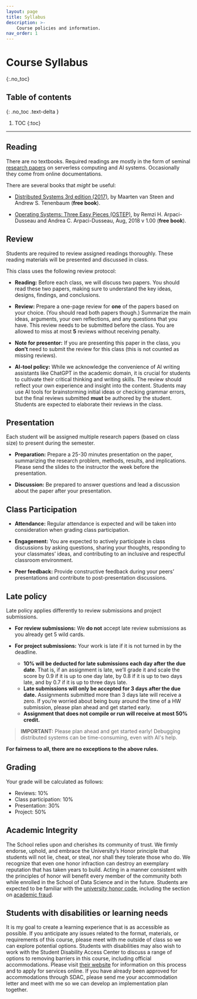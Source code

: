 ```yaml
---
layout: page
title: Syllabus
description: >-
    Course policies and information.
nav_order: 1
---
```


# Course Syllabus
{:.no_toc}

## Table of contents
{: .no_toc .text-delta }

1. TOC
{:toc}

---


## Reading 

There are no textbooks. Required readings are mostly in the form of seminal 
[research papers](/cs6501-serverless-ai-fall25/schedule/) on serverless computing and 
AI systems. Occasionally they come from online documentations. 

There are several books that *might* be useful:

* [Distributed Systems 3rd edition
(2017)](https://www.distributed-systems.net/index.php/books/ds3/),
by Maarten van Steen and Andrew S. Tenenbaum (**free book**).

* [Operating Systems: Three Easy Pieces (OSTEP)](http://pages.cs.wisc.edu/~remzi/OSTEP/), 
by Remzi H. Arpaci-Dusseau and Andrea C. Arpaci-Dusseau, Aug, 2018 v 1.00
(**free book**).


## Review

Students are required to review assigned readings thoroughly. These
reading materials will be presented and discussed in class. 

This class uses the following review protocol:

* **Reading:** Before each class, we will discuss two papers. You
 should read these two papers, making sure to understand the key
ideas, designs, findings, and conclusions. 

* **Review:** Prepare a one-page review for **one** of the papers
 based on your choice.  (You should read both papers though.)
Summarize the main ideas, arguments, your own reflections, and any
questions that you have.  This review needs to be submitted before
the class. You are allowed to miss at most **5** reviews without
receiving penalty. 

* **Note for presentor:** If you are presenting this paper in the
class, you **don’t** need to submit the review for this class (this
is not counted as missing reviews). 

* **AI-tool policy:** While we acknowledge the convenience of AI
writing assistants like ChatGPT in the academic domain, it is
crucial for students to cultivate their critical thinking and
writing skills. The review should reflect your own experience and
insight into the content. Students may use AI tools for
brainstorming initial ideas or checking grammar errors, but the
final reviews submitted **must** be authored by the student. Students
are expected to elaborate their reviews in the class.


## Presentation

Each student will be assigned multiple research papers (based on
class size) to present during the semester. 

* **Preparation:** Prepare a 25-30 minutes presentation on the paper,
summarizing the research problem, methods, results, and implications.
Please send the slides to the instructor the week before the presentation.

* **Discussion:** Be prepared to answer questions and lead a discussion
about the paper after your presentation. 


## Class Participation

* **Attendance:** Regular attendance is expected and will be taken into
consideration when grading class participation.

* **Engagement:** You are expected to actively participate in class
discussions by asking questions, sharing your thoughts, responding
to your classmates’ ideas, and contributing to an inclusive and
respectful classroom environment.

* **Peer feedback:** Provide constructive feedback during your peers’
presentations and contribute to post-presentation discussions.


## Late policy

Late policy applies differently to review submissions and project submissions.

* **For review submissions:** We **do not** accept late review
submissions as you already get 5 wild cards.

* **For project submissions:** Your work is late if it is not turned in by the deadline.

  - **10% will be deducted for late submissions each day after the due date**.
That is, if an assignment is late, we’ll grade it and scale the score by 0.9 if it is up to one day late, by 0.8 if it is up to two days late, and by 0.7 if it is up to three days late.
  - **Late submissions will only be accepted for 3 days after the due
date.** Assignments submitted more than 3 days late will receive
a zero. If you’re worried about being busy around the time of a HW
submission, please plan ahead and get started early.
  - **Assignment that does not compile or run will receive at most 50% credit.**

> **IMPORTANT:** Please plan ahead and get started early! Debugging
distributed systems can be time-consuming, even with AI's help. 

**For fairness to all, there are no exceptions to the above rules.**


## Grading

Your grade will be calculated as follows:

* Reviews: 10%
* Class participation: 10%
* Presentation: 30%
* Project: 50%


## Academic Integrity

The School relies upon and cherishes its community of trust. We
firmly endorse, uphold, and embrace the University’s Honor principle
that students will not lie, cheat, or steal, nor shall they tolerate
those who do. We recognize that even one honor infraction can destroy
an exemplary reputation that has taken years to build. Acting in a
manner consistent with the principles of honor will benefit every
member of the community both while enrolled in the School of Data
Science and in the future.  Students are expected to be familiar with
the [university honor code](https://honor.virginia.edu/), including
the section on [academic fraud](https://honor.virginia.edu/academic-fraud).



## Students with disabilities or learning needs

It is my goal to create a learning experience that is as accessible
as possible. If you anticipate any issues related to the format,
materials, or requirements of this course, please meet with me
outside of class so we can explore potential options. Students with
disabilities may also wish to work with the Student Disability Access
Center to discuss a range of options to removing barriers in this
course, including official accommodations. Please visit 
[their website](https://sdac.studenthealth.virginia.edu)
for information on this process and to apply for services online. If
you have already been approved for accommodations through SDAC,
please send me your accommodation letter and meet with me so we can
develop an implementation plan together.

